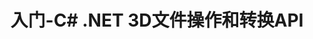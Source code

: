 ﻿---
title: 入门-C# .NET 3D文件操作和转换API
linktitle: 开始
type: docs
weight: 10
url: /zh/net/getting-started/
description: C# .NET 3D文件操作和转换API的入门部分涵盖了产品概述，支持的文件格式，许可以及如何运行示例等主题。
---

